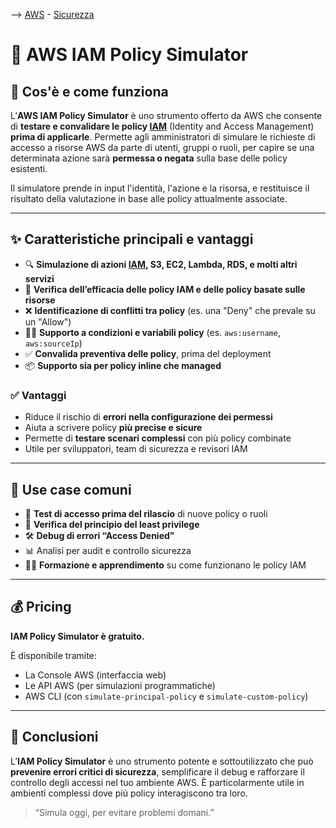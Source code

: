 --> [AWS](/00-Intro/AWS.md)  -  [Sicurezza](/09-Sicurezza-Compliance-Governance/Sicurezza-Compliance-Governance.md)
# 🧪 AWS IAM Policy Simulator

## 📘 Cos'è e come funziona

L’**AWS IAM Policy Simulator** è uno strumento offerto da AWS che consente di **testare e convalidare le policy [IAM](/09-Sicurezza-Compliance-Governance/Sicurezza/AWS-IAM.md)** (Identity and Access Management) **prima di applicarle**. Permette agli amministratori di simulare le richieste di accesso a risorse AWS da parte di utenti, gruppi o ruoli, per capire se una determinata azione sarà **permessa o negata** sulla base delle policy esistenti.

Il simulatore prende in input l'identità, l'azione e la risorsa, e restituisce il risultato della valutazione in base alle policy attualmente associate.

---

## ✨ Caratteristiche principali e vantaggi

- 🔍 **Simulazione di azioni [IAM](/09-Sicurezza-Compliance-Governance/Sicurezza/AWS-IAM.md), S3, EC2, Lambda, RDS, e molti altri servizi**
- 📄 **Verifica dell’efficacia delle policy IAM e delle policy basate sulle risorse**
- ❌ **Identificazione di conflitti tra policy** (es. una "Deny" che prevale su un "Allow")
- 🧑‍💻 **Supporto a condizioni e variabili policy** (es. `aws:username`, `aws:sourceIp`)
- ✅ **Convalida preventiva delle policy**, prima del deployment
- 📦 **Supporto sia per policy inline che managed**

### ✅ Vantaggi

- Riduce il rischio di **errori nella configurazione dei permessi**
- Aiuta a scrivere policy **più precise e sicure**
- Permette di **testare scenari complessi** con più policy combinate
- Utile per sviluppatori, team di sicurezza e revisori IAM

---

## 🚀 Use case comuni

- 🧪 **Test di accesso prima del rilascio** di nuove policy o ruoli
- 🔐 **Verifica del principio del least privilege**
- 🛠️ **Debug di errori “Access Denied”**
- 📊 Analisi per audit e controllo sicurezza
- 👨‍🏫 **Formazione e apprendimento** su come funzionano le policy IAM

---

## 💰 Pricing

**IAM Policy Simulator è gratuito.**

È disponibile tramite:
- La Console AWS (interfaccia web)
- Le API AWS (per simulazioni programmatiche)
- AWS CLI (con `simulate-principal-policy` e `simulate-custom-policy`)

---

## 📌 Conclusioni

L’**IAM Policy Simulator** è uno strumento potente e sottoutilizzato che può **prevenire errori critici di sicurezza**, semplificare il debug e rafforzare il controllo degli accessi nel tuo ambiente AWS. È particolarmente utile in ambienti complessi dove più policy interagiscono tra loro.

> “Simula oggi, per evitare problemi domani.”

